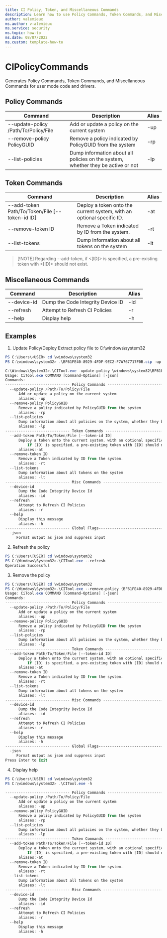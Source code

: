 ```yaml
---
title: CI Policy, Token, and Miscellaneous Commands
description: Learn how to use Policy Commands, Token Commands, and Miscellaneous Commands.
author: valemieux
ms.author: v-alemieux
ms.service: security
ms.topic: how-to
ms.date: 08/07/2022
ms.custom: template-how-to
---
```


# CIPolicyCommands

Generates Policy Commands, Token Commands, and Miscellaneous Commands for user mode code and drivers.

## Policy Commands

| Command | Description | Alias |
|--------|---------|---------|
| --update-policy /Path/To/Policy/File | Add or update a policy on the current system | -up |
| --remove-policy PolicyGUID | Remove a policy indicated by PolicyGUID from the system | -rp |
| --list-policies | Dump information about all policies on the system, whether they be active or not | -lp |

## Token Commands

| Command | Description | Alias |
|--------|---------|---------|
| --add-token Path/To/Token/File [--token-id ID] | Deploy a token onto the current system, with an optional specific ID. | -at |
| --remove-token ID | Remove a Token indicated by ID from the system. | -rt |
| --list-tokens | Dump information about all tokens on the system | -lt |

>[!NOTE] Regarding --add-token, if <[ID]> is specified, a pre-existing token with <[ID]> should not exist.

## Miscellaneous Commands

| Command | Description | Alias |
|--------|---------|---------|
| --device-id | Dump the Code Integrity Device ID | -id |
| --refresh | Attempt to Refresh CI Policies | -r |
| --help | Display help | -h |

## Examples

1. Update Policy/Deploy
Extract policy file to C:\windows\system32
```powershell
PS C:\Users\<USER> cd \windows\system32
PS C:\windows\system32> .\BF61FE40-8929-4FDF-9EC2-F7A767717F0B.cip -up

C:\Windows\System32>.\CITool.exe -update-policy \windows\system32\BF61FE40-8929-4FDF-9EC2-F7A767717F0B.cip
Usage: CiTool.exe COMMAND [Command-Options] [-json]
Commands:
----------------------------- Policy Commands ---------------------------------
  --update-policy /Path/To/Policy/File
      Add or update a policy on the current system
      aliases: -up
  --remove-policy PolicyGUID
      Remove a policy indicated by PolicyGUID from the system
      aliases: -rp
  --list-policies
      Dump information about all policies on the system, whether they be active or not
      aliases: -lp
----------------------------- Token Commands ---------------------------------
  --add-token Path/To/Token/File [--token-id ID]
      Deploy a token onto the current system, with an optional specific ID
          If [ID] is specified, a pre-existing token with [ID] should not exist.
      aliases:-at
  --remove-token ID
      Remove a Token indicated by ID from the system.
      aliases: -rt
  --list-tokens
      Dump information about all tokens on the system
      aliases: -lt
----------------------------- Misc Commands ---------------------------------
  --device-id
      Dump the Code Integrity Device Id
      aliases: -id
  --refresh
      Attempt to Refresh CI Policies
      aliases: -r
  --help
      Display this message
      aliases: -h
----------------------------- Global Flags---------------------------------
  -json
     Format output as json and suppress input
```

2. Refresh the policy
```powershell
PS C:\Users\[USER] cd \windows\system32
PS C:\Windows\System32>.\CITool.exe --refresh
Operation Successful
```

3. Remove the policy
```powershell
PS C:\Users\[USER] cd \windows\system32
PS C:\Windows\System32>.\CITool.exe --remove-policy {BF61FE40-8929-4FDF-9EC2-F7A767717F0B}
Usage: CiTool.exe COMMAND [Command-Options] [-json]
Commands:
----------------------------- Policy Commands ---------------------------------
  --update-policy /Path/To/Policy/File
      Add or update a policy on the current system
      aliases: -up
  --remove-policy PolicyGUID
      Remove a policy indicated by PolicyGUID from the system
      aliases: -rp
  --list-policies
      Dump information about all policies on the system, whether they be active or not
      aliases: -lp
----------------------------- Token Commands ---------------------------------
  --add-token Path/To/Token/File [--token-id ID]
      Deploy a token onto the current system, with an optional specific ID
          If [ID] is specified, a pre-existing token with [ID] should not exist.
      aliases:-at
  --remove-token ID
      Remove a Token indicated by ID from the system.
      aliases: -rt
  --list-tokens
      Dump information about all tokens on the system
      aliases: -lt
----------------------------- Misc Commands ---------------------------------
  --device-id
      Dump the Code Integrity Device Id
      aliases: -id
  --refresh
      Attempt to Refresh CI Policies
      aliases: -r
  --help
      Display this message
      aliases: -h
----------------------------- Global Flags---------------------------------
  -json
     Format output as json and suppress input
Press Enter to Exit
```

4. Display help
```powershell
PS C:\Users\[USER] cd \windows\system32
PS C:\windows\system32> .\CITool.exe -h

----------------------------- Policy Commands ---------------------------------
  --update-policy /Path/To/Policy/File
      Add or update a policy on the current system
      aliases: -up
  --remove-policy PolicyGUID
      Remove a policy indicated by PolicyGUID from the system
      aliases: -rp
  --list-policies
      Dump information about all policies on the system, whether they be active or not
      aliases: -lp
----------------------------- Token Commands ---------------------------------
  --add-token Path/To/Token/File [--token-id ID]
      Deploy a token onto the current system, with an optional specific ID
          If [ID] is specified, a pre-existing token with [ID] should not exist.
      aliases:-at
  --remove-token ID
      Remove a Token indicated by ID from the system.
      aliases: -rt
  --list-tokens
      Dump information about all tokens on the system
      aliases: -lt
----------------------------- Misc Commands ---------------------------------
  --device-id
      Dump the Code Integrity Device Id
      aliases: -id
  --refresh
      Attempt to Refresh CI Policies
      aliases: -r
  --help
      Display this message
      aliases: -h
```